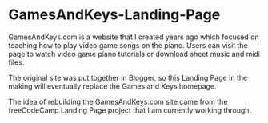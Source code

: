 # GamesAndKeys-Landing-Page
GamesAndKeys.com is a website that I created years ago which focused on teaching how to play video game songs on the piano. Users can visit the page to watch video game piano tutorials or download sheet music and midi files. 

The original site was put together in Blogger, so this Landing Page in the making will eventually replace the Games and Keys homepage. 

The idea of rebuilding the GamesAndKeys.com site came from the freeCodeCamp Landing Page project that I am currently working through.
